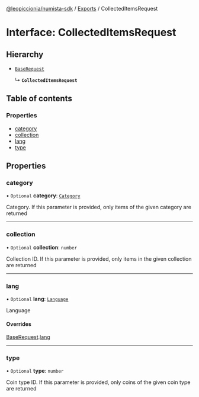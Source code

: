 [@leopiccionia/numista-sdk](../README.md) / [Exports](../modules.md) / CollectedItemsRequest

# Interface: CollectedItemsRequest

## Hierarchy

- [`BaseRequest`](BaseRequest.md)

  ↳ **`CollectedItemsRequest`**

## Table of contents

### Properties

- [category](CollectedItemsRequest.md#category)
- [collection](CollectedItemsRequest.md#collection)
- [lang](CollectedItemsRequest.md#lang)
- [type](CollectedItemsRequest.md#type)

## Properties

### category

• `Optional` **category**: [`Category`](../modules.md#category)

Category. If this parameter is provided, only items of the given category are returned

___

### collection

• `Optional` **collection**: `number`

Collection ID. If this parameter is provided, only items in the given collection are returned

___

### lang

• `Optional` **lang**: [`Language`](../modules.md#language)

Language

#### Overrides

[BaseRequest](BaseRequest.md).[lang](BaseRequest.md#lang)

___

### type

• `Optional` **type**: `number`

Coin type ID. If this parameter is provided, only coins of the given coin type are returned

